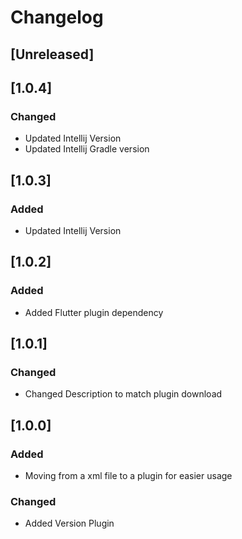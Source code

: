 # Changelog

## [Unreleased]

## [1.0.4]
### Changed
- Updated Intellij Version
- Updated Intellij Gradle version

## [1.0.3]
### Added
- Updated Intellij Version

## [1.0.2]
### Added
- Added Flutter plugin dependency

## [1.0.1]
### Changed
- Changed Description to match plugin download

## [1.0.0]
### Added
- Moving from a xml file to a plugin for easier usage

### Changed
- Added Version Plugin